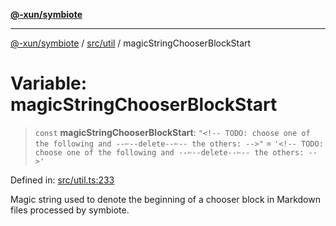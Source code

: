[**@-xun/symbiote**](../../../README.md)

***

[@-xun/symbiote](../../../README.md) / [src/util](../README.md) / magicStringChooserBlockStart

# Variable: magicStringChooserBlockStart

> `const` **magicStringChooserBlockStart**: `"<!-- TODO: choose one of the following and --✄--delete--✄-- the others: -->"` = `'<!-- TODO: choose one of the following and --✄--delete--✄-- the others: -->'`

Defined in: [src/util.ts:233](https://github.com/Xunnamius/symbiote/blob/fcdd2ab0b85b01d184680d7337de52754feba693/src/util.ts#L233)

Magic string used to denote the beginning of a chooser block in Markdown
files processed by symbiote.
